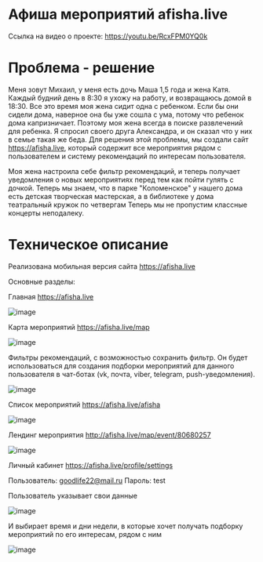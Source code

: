 # Афиша мероприятий afisha.live

Ссылка на видео о проекте:
https://youtu.be/RcxFPM0YQ0k

# Проблема - решение
Меня зовут Михаил, у меня есть дочь Маша 1,5 года и жена Катя. Каждый будний день в 8:30 я ухожу на работу, и возвращаюсь домой в 18:30. Все это время моя жена сидит одна с ребенком. Если бы они сидели дома, наверное она бы уже сошла с ума, потому что ребенок дома капризничает. Поэтому моя жена всегда в поиске развлечений для ребенка. Я спросил своего друга Александра, и он сказал что у них в семье такая же беда. Для решения этой проблемы, мы создали сайт https://afisha.live, который содержит все мероприятия рядом с пользователем и систему рекомендаций по интересам пользователя.

Моя жена настроила себе фильтр рекомендаций, и теперь получает уведомления о новых мероприятиях перед тем как пойти гулять с дочкой.
Теперь мы знаем, что в парке "Коломенское" у нашего дома есть детская творческая мастерская, а в библиотеке у дома театральный кружок по четвергам
Теперь мы не пропустим классные концерты неподалеку.

# Техническое описание
Реализована мобильная версия сайта https://afisha.live

Основные разделы:

Главная
https://afisha.live

![image](https://user-images.githubusercontent.com/7519556/121822562-6837ee00-cca8-11eb-9b40-9dd10b47660d.png)


Карта мероприятий
https://afisha.live/map

![image](https://user-images.githubusercontent.com/7519556/121822574-7dad1800-cca8-11eb-82fe-532e2a932c1b.png)


Фильтры рекомендаций, с возможностью сохранить фильтр. Он будет использоваться для создания подборки мероприятий для данного пользователя в чат-ботах (vk, почта, viber, telegram, push-уведомления).

![image](https://user-images.githubusercontent.com/7519556/121822551-53f3f100-cca8-11eb-8c52-d05d72d99a6b.png)


Список мероприятий
https://afisha.live/afisha

![image](https://user-images.githubusercontent.com/7519556/121822616-afbe7a00-cca8-11eb-857d-7ab256e2998a.png)


Лендинг мероприятия
http://afisha.live/map/event/80680257

![image](https://user-images.githubusercontent.com/7519556/121822649-e4323600-cca8-11eb-9c5c-8374e0ca3e00.png)


Личный кабинет
https://afisha.live/profile/settings

Пользователь: goodlife22@mail.ru
Пароль: test

Пользователь указывает свои данные

![image](https://user-images.githubusercontent.com/7519556/121822728-4b4fea80-cca9-11eb-9e7c-1e729f1b5d3d.png)

И выбирает время и дни недели, в которые хочет получать подборку мероприятий по его интересам, рядом с ним

![image](https://user-images.githubusercontent.com/7519556/121822741-56a31600-cca9-11eb-9673-23f3e020b299.png)
